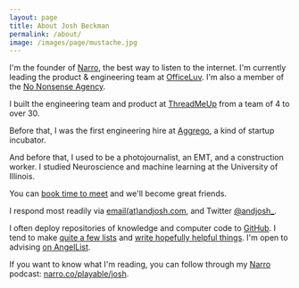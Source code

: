 ```yaml
---
layout: page
title: About Josh Beckman
permalink: /about/
image: /images/page/mustache.jpg
---
```

I'm the founder of <a href="//narro.co">Narro</a>, the best way to listen to the internet. I'm currently leading the product & engineering team at <a href="//officeluv.com">OfficeLuv</a>. I'm also a member of the <a href="http://no.nonsense.agency">No Nonsense Agency</a>.

I built the engineering team and product at [ThreadMeUp](//threadmeup.com) from a team of 4 to over 30.

Before that, I was the first engineering hire at [Aggrego](//aggrego.com), a kind of startup incubator.

And before that, I used to be a photojournalist, an EMT, and a construction worker. I studied Neuroscience and machine learning at the University of Illinois.

You can [book time to meet](//calendly.com/andjosh/30min) and we'll become great friends.

I respond most readily via [email(at)andjosh.com](mailto:email@andjosh.com), and Twitter [@andjosh_](//twitter.com/andjosh_).

I often deploy repositories of knowledge and computer code to [GitHub](//github.com/andjosh). I tend to make [quite a few lists](/lists) and [write hopefully helpful things](/). I'm open to advising [on AngelList](//angel.co/andjosh).

If you want to know what I'm reading, you can follow through my [Narro](//narro.co) podcast: [narro.co/playable/josh](//www.narro.co/playable/josh).
